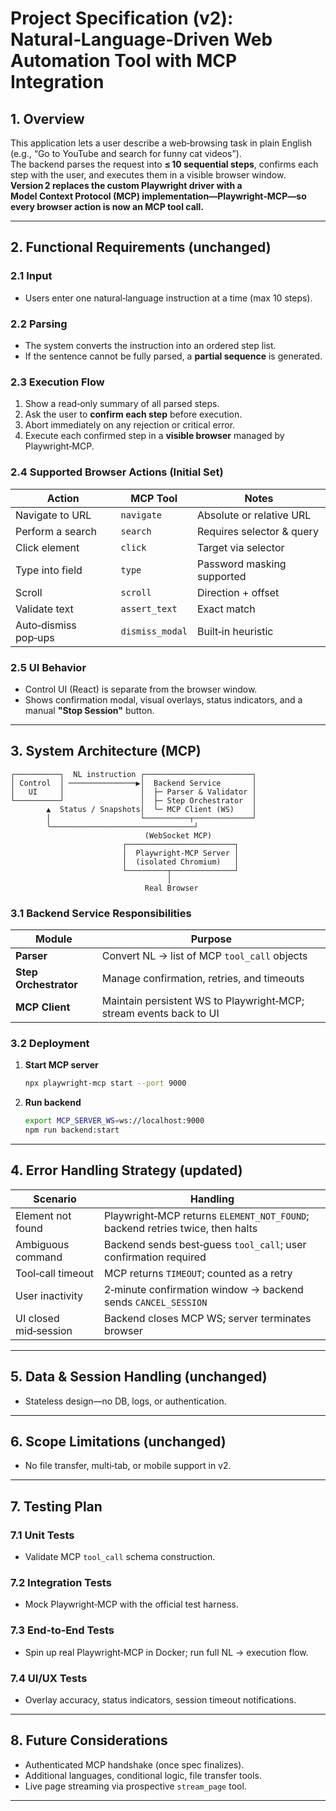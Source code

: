 # Project Specification (v2): Natural‑Language‑Driven Web Automation Tool with MCP Integration

## 1. Overview
This application lets a user describe a web‑browsing task in plain English (e.g., “Go to YouTube and search for funny cat videos”).  
The backend parses the request into **≤ 10 sequential steps**, confirms each step with the user, and executes them in a visible browser window.  
**Version 2 replaces the custom Playwright driver with a Model Context Protocol (MCP) implementation—Playwright‑MCP—so every browser action is now an MCP tool call.**

---

## 2. Functional Requirements (unchanged)

### 2.1 Input
* Users enter one natural‑language instruction at a time (max 10 steps).

### 2.2 Parsing
* The system converts the instruction into an ordered step list.
* If the sentence cannot be fully parsed, a **partial sequence** is generated.

### 2.3 Execution Flow
1. Show a read‑only summary of all parsed steps.  
2. Ask the user to **confirm each step** before execution.  
3. Abort immediately on any rejection or critical error.  
4. Execute each confirmed step in a **visible browser** managed by Playwright‑MCP.

### 2.4 Supported Browser Actions (Initial Set)
| Action | MCP Tool | Notes |
|--------|----------|-------|
| Navigate to URL | `navigate` | Absolute or relative URL |
| Perform a search | `search` | Requires selector & query |
| Click element | `click` | Target via selector |
| Type into field | `type` | Password masking supported |
| Scroll | `scroll` | Direction + offset |
| Validate text | `assert_text` | Exact match |
| Auto‑dismiss pop‑ups | `dismiss_modal` | Built‑in heuristic |

### 2.5 UI Behavior
* Control UI (React) is separate from the browser window.  
* Shows confirmation modal, visual overlays, status indicators, and a manual **"Stop Session"** button.

---

## 3. **System Architecture (MCP)**

```
┌──────────┐  NL instruction ┌────────────────────────┐
│ Control  │ ───────────────▶│  Backend Service       │
│   UI     │                 │  ├─ Parser & Validator │
└──────────┘                 │  ├─ Step Orchestrator  │
        ▲  Status / Snapshots│  └─ MCP Client (WS)    │
        │                    └──────────┬─────────────┘
        ╰────────────────────────────────┘
                              (WebSocket MCP)
                         ┌────────────────────────┐
                         │  Playwright‑MCP Server │
                         │  (isolated Chromium)   │
                         └─────────┬──────────────┘
                                   │
                              Real Browser
```

### 3.1 Backend Service Responsibilities
| Module | Purpose |
|--------|---------|
| **Parser** | Convert NL → list of MCP `tool_call` objects |
| **Step Orchestrator** | Manage confirmation, retries, and timeouts |
| **MCP Client** | Maintain persistent WS to Playwright‑MCP; stream events back to UI |

### 3.2 Deployment
1. **Start MCP server**  
   ```bash
   npx playwright-mcp start --port 9000
   ```
2. **Run backend**  
   ```bash
   export MCP_SERVER_WS=ws://localhost:9000
   npm run backend:start
   ```

---

## 4. Error Handling Strategy (updated)

| Scenario | Handling |
|----------|----------|
| Element not found | Playwright‑MCP returns `ELEMENT_NOT_FOUND`; backend retries twice, then halts |
| Ambiguous command | Backend sends best‑guess `tool_call`; user confirmation required |
| Tool‑call timeout | MCP returns `TIMEOUT`; counted as a retry |
| User inactivity | 2‑minute confirmation window → backend sends `CANCEL_SESSION` |
| UI closed mid‑session | Backend closes MCP WS; server terminates browser |

---

## 5. Data & Session Handling (unchanged)
* Stateless design—no DB, logs, or authentication.

---

## 6. Scope Limitations (unchanged)
* No file transfer, multi‑tab, or mobile support in v2.

---

## 7. Testing Plan

### 7.1 Unit Tests
* Validate MCP `tool_call` schema construction.

### 7.2 Integration Tests
* Mock Playwright‑MCP with the official test harness.

### 7.3 End‑to‑End Tests
* Spin up real Playwright‑MCP in Docker; run full NL → execution flow.

### 7.4 UI/UX Tests
* Overlay accuracy, status indicators, session timeout notifications.

---

## 8. Future Considerations
* Authenticated MCP handshake (once spec finalizes).
* Additional languages, conditional logic, file transfer tools.
* Live page streaming via prospective `stream_page` tool.

---
